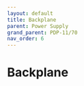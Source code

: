 ```yaml
---
layout: default
title: Backplane
parent: Power Supply
grand_parent: PDP-11/70
nav_order: 6
---
```


# Backplane
